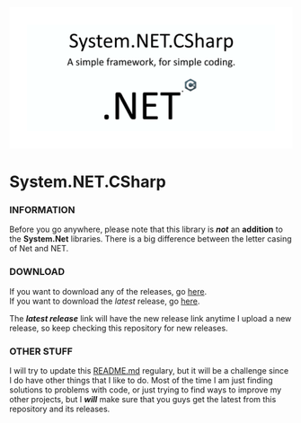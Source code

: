 ![](system.NET.csharp_logo.png)

# System.NET.CSharp
### INFORMATION
Before you go anywhere, please note that this library is ***not*** an **addition** to the **System.Net** libraries.
There is a big difference between the letter casing of Net and NET.

### DOWNLOAD
If you want to download any of the releases, go [here](https://github.com/sh4d0w4RCH3R415/System.NET.CSharp/releases/).<br/>
If you want to download the *latest* release, go [here](https://github.com/sh4d0w4RCH3R415/System.NET.CSharp/releases/1.1).

The ***latest release*** link will have the new release link anytime I upload a new release, so keep checking this repository for new releases.

### OTHER STUFF
I will try to update this [README.md](https://github.com/sh4d0w4RCH3R415/System.NET.CSharp/blob/master/README.md) regulary, but it will be a challenge since I do have other things that I like to do.
Most of the time I am just finding solutions to problems with code, or just trying to find ways to improve my other projects, but I ***will*** make sure that you guys get the
latest from this repository and its releases.
